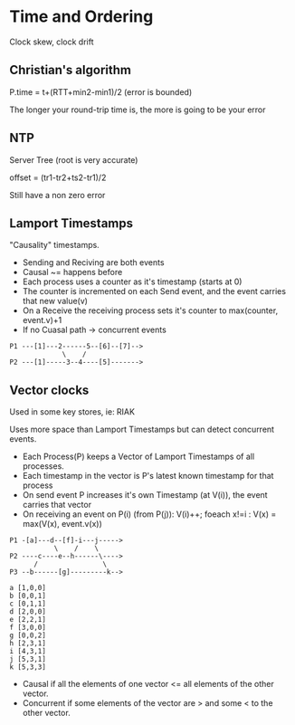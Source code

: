 # Time and Ordering

Clock skew, clock drift

## Christian's algorithm
P.time = t+(RTT+min2-min1)/2 (error is bounded)

The longer your round-trip time is, the more is going to be your error

## NTP
Server Tree (root is very accurate)

offset = (tr1-tr2+ts2-tr1)/2

Still have a non zero error

## Lamport Timestamps
"Causality" timestamps.

- Sending and Reciving are both events
- Causal ~= happens before
- Each process uses a counter as it's timestamp (starts at 0)
- The counter is incremented on each Send event, and the event carries that new value(v)
- On a Receive the receiving process sets it's counter to max(counter, event.v)+1
- If no Cuasal path -> concurrent events

```
P1 ---[1]---2------5--[6]--[7]-->
             \    /
P2 ---[1]-----3--4----[5]------->
```

## Vector clocks
Used in some key stores, ie: RIAK

Uses more space than Lamport Timestamps but can detect concurrent events.

- Each Process(P) keeps a Vector of Lamport Timestamps of all processes.
- Each timestamp in the vector is P's latest known timestamp for that process
- On send event P increases it's own Timestamp (at V(i)), the event carries that vector
- On receiving an event on P(i) (from P(j)): V(i)++; foeach x!=i : V(x) = max(V(x), event.v(x))

```
P1 -[a]---d--[f]-i---j----->
           \    /    \
P2 ----c----e--h------\---->
      /                \
P3 --b------[g]---------k-->

a [1,0,0]
b [0,0,1]
c [0,1,1]
d [2,0,0]
e [2,2,1]
f [3,0,0]
g [0,0,2]
h [2,3,1]
i [4,3,1]
j [5,3,1]
k [5,3,3]
```

- Causal if all the elements of one vector <= all elements of the other vector.
- Concurrent if some elements of the vector are > and some < to the other vector. 